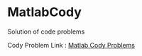 # MatlabCody
Solution of code problems 

Cody Problem Link :  [Matlab Cody Problems](https://www.mathworks.com/matlabcentral/cody/problems?action=index&controller=problems&sort=solvers+desc&term=group%3A%22Cody+Challenge%22)
